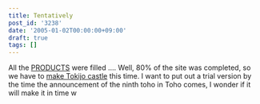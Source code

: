 ```yaml
---
title: Tentatively
post_id: '3238'
date: '2005-01-02T00:00:00+09:00'
draft: true
tags: []
---
```


All the [PRODUCTS](https://danmaq.com/category/products) were filled .... Well, 80% of the site was completed, so we have to [make Tokijo castle](https://danmaq.com/!/thA/) this time. I want to put out a trial version by the time the announcement of the ninth toho in Toho comes, I wonder if it will make it in time w
